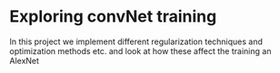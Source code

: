 # Exploring convNet training
In this project we implement different regularization techniques and optimization methods etc. and look at how these affect the training an AlexNet
